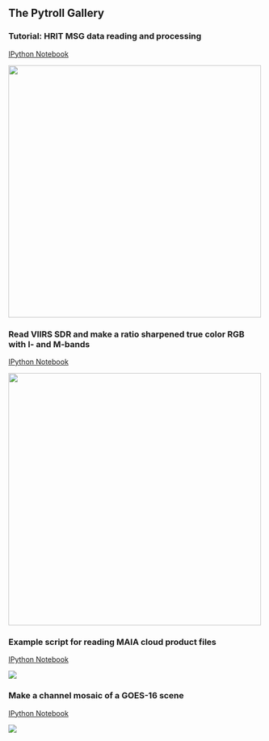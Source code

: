 ## The Pytroll Gallery

### Tutorial: HRIT MSG data reading and processing
[IPython Notebook](https://nbviewer.jupyter.org/github/pytroll/pytroll-examples/blob/master/satpy/hrit_msg_tutorial.ipynb)

<img src="https://nbviewer.jupyter.org/github/pytroll/pytroll-examples/blob/master/satpy/natural_hrit_resampled.png" height="500">

### Read VIIRS SDR and make a ratio sharpened true color RGB with I- and M-bands
[IPython Notebook](https://nbviewer.jupyter.org/github/pytroll/pytroll-examples/blob/master/satpy/satpy_rayleigh_iband_enhanced.ipynb)

<img src="https://media.githubusercontent.com/media/pytroll/pytroll-examples/master/satpy/viirs_true_color_iband_enhanced_thumb.png" height="500">

### Example script for reading MAIA cloud product files
[IPython Notebook](https://nbviewer.jupyter.org/github/pytroll/pytroll-examples/blob/master/satpy/polar_maia.ipynb)

<img src="https://nbviewer.jupyter.org/github/pytroll/pytroll-examples/blob/master/satpy/ct.png">

### Make a channel mosaic of a GOES-16 scene
[IPython Notebook](https://nbviewer.jupyter.org/github/pytroll/pytroll-examples/blob/master/satpy/GOES-16%20Mosaic%20.ipynb)

<img src="https://nbviewer.jupyter.org/github/pytroll/pytroll-examples/blob/master/satpy/montage_abi.jpg">
